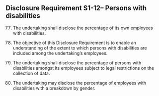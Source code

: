 ## Disclosure Requirement S1-12– Persons with disabilities

77. The undertaking shall disclose the percentage of its own employees with disabilities.

78. The objective of this Disclosure Requirement is to enable an understanding of the extent to which persons with disabilities are included among the undertaking’s employees.

79. The undertaking shall disclose the percentage of persons with disabilities amongst its employees subject to legal restrictions on the collection of data.

80. The undertaking may disclose the percentage of employees with disabilities with a breakdown by gender.
